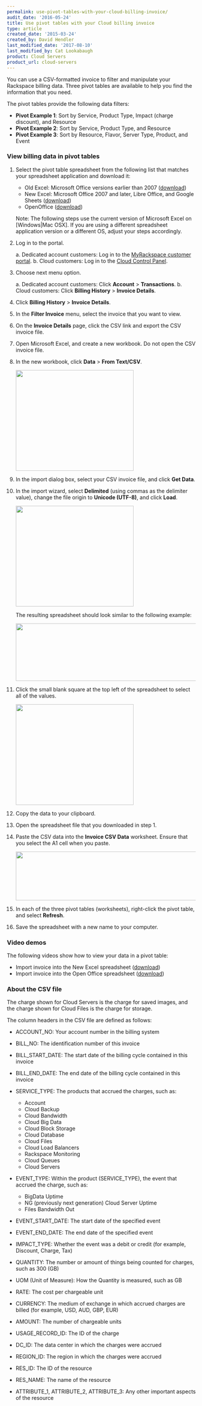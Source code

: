 ```yaml
---
permalink: use-pivot-tables-with-your-cloud-billing-invoice/
audit_date: '2016-05-24'
title: Use pivot tables with your Cloud billing invoice
type: article
created_date: '2015-03-24'
created_by: David Hendler
last_modified_date: '2017-08-10'
last_modified_by: Cat Lookabaugh
product: Cloud Servers
product_url: cloud-servers
---
```


You can use a CSV-formatted invoice to filter and manipulate your Rackspace
billing data. Three pivot tables are available to help you find the information
that you need.

The pivot tables provide the following data filters:

-   **Pivot Example 1**: Sort by Service, Product Type, Impact (charge discount), and Resource
-   **Pivot Example 2**: Sort by Service, Product Type, and Resource
-   **Pivot Example 3**: Sort by Resource, Flavor, Server Type, Product, and Event

### View billing data in pivot tables

1.  Select the pivot table spreadsheet from the following list that matches
your spreadsheet application and download it:
    -   Old Excel: Microsoft Office versions earlier than 2007
        ([download](http://cf86f577ce3eeb804b0b-b288f28026fa4fe9b175ca1cf838e8ff.r99.cf2.rackcdn.com/rackspace_billing_old_excel_pivot_tables.xls))
    -   New Excel: Microsoft Office 2007 and later, Libre Office,
        and Google Sheets
        ([download](http://cf86f577ce3eeb804b0b-b288f28026fa4fe9b175ca1cf838e8ff.r99.cf2.rackcdn.com/rackspace_billing_new_excel_pivot_tables.xlsx))
    -   OpenOffice
        ([download](http://cf86f577ce3eeb804b0b-b288f28026fa4fe9b175ca1cf838e8ff.r99.cf2.rackcdn.com/rackspace_billing_open_office_pivot_tables.ods))

    Note: The following steps use the current version of Microsoft Excel on [Windows|Mac OSX].
    If you are using a different spreadsheet application version or a different OS,
    adjust your steps accordingly.
2.  Log in to the portal.

      a.  Dedicated account customers: Log in to the [MyRackspace customer portal](https://my.rackspace.com/).
      b.  Cloud customers: Log in to the [Cloud Control Panel](https://mycloud.rackspace.com).
3.  Choose next menu option.

      a.  Dedicated account customers: Click **Account** > **Transactions**.
      b.  Cloud customers: Click **Billing History** > **Invoice Details**.
4.  Click **Billing History** > **Invoice Details**.
5.  In the **Filter Invoice** menu, select the invoice that you want to view.
6.  On the **Invoice Details** page, click the CSV link and export the CSV invoice file.
7.  Open Microsoft Excel, and create a new workbook. Do not open the CSV invoice file.
8.  In the new workbook, click **Data** > **From Text/CSV**.

    <img src="{% asset_path general/use-pivot-tables-with-your-cloud-billing-invoice/step2.png %}" width="314" height="268" />

9. In the import dialog box, select your CSV invoice file, and click **Get Data**.
10. In the import wizard, select **Delimited** (using commas as the delimiter
value), change the file origin to **Unicode (UTF-8)**, and click **Load**.

    <img src="{% asset_path general/use-pivot-tables-with-your-cloud-billing-invoice/step4.png %}" width="314" height="268" />

    The resulting spreadsheet should look similar to the following example:

    <img src="{% asset_path general/use-pivot-tables-with-your-cloud-billing-invoice/result.png %}" width="690" height="153" />

11. Click the small blank square at the top left of the spreadsheet to
    select all of the values.

    <img src="{% asset_path general/use-pivot-tables-with-your-cloud-billing-invoice/2%20-%20billing_SelectAll_arrow.png %}" width="314" height="268" />

12. Copy the data to your clipboard.
13. Open the spreadsheet file that you downloaded in step 1.
14. Paste the CSV data into the **Invoice CSV Data** worksheet. Ensure that you
select the A1 cell when you paste.

    <img src="{% asset_path general/use-pivot-tables-with-your-cloud-billing-invoice/3%20-%20billing_csvTab_arrow.png %}" width="538" height="130" />

15. In each of the three pivot tables (worksheets), right-click the pivot table,
and select **Refresh**.
16. Save the spreadsheet with a new name to your computer.


### Video demos

The following videos show how to view your data in a pivot table:

-   Import invoice into the New Excel spreadsheet
    ([download](http://cf86f577ce3eeb804b0b-b288f28026fa4fe9b175ca1cf838e8ff.r99.cf2.rackcdn.com/rackspace_billing_new_excel_pivot_tables_demo.mov))
-   Import invoice into the Open Office spreadsheet
    ([download](http://cf86f577ce3eeb804b0b-b288f28026fa4fe9b175ca1cf838e8ff.r99.cf2.rackcdn.com/rackspace_billing_open_office_pivot_tables_demo.mov))

### About the CSV file

The charge shown for Cloud Servers is the charge for saved images, and the
charge shown for Cloud Files is the charge for storage.

The column headers in the CSV file are defined as follows:

- ACCOUNT\_NO: Your account number in the billing system
- BILL\_NO: The identification number of this invoice
- BILL\_START\_DATE: The start date of the billing cycle contained in
this invoice
- BILL\_END\_DATE: The end date of the billing cycle contained in this
invoice
- SERVICE\_TYPE: The products that accrued the charges, such as:

  -   Account
  -   Cloud Backup
  -   Cloud Bandwidth
  -   Cloud Big Data
  -   Cloud Block Storage
  -   Cloud Database
  -   Cloud Files
  -   Cloud Load Balancers
  -   Rackspace Monitoring
  -   Cloud Queues
  -   Cloud Servers

- EVENT\_TYPE: Within the product (SERVICE\_TYPE), the event that accrued
the charge, such as:

  -   BigData Uptime
  -   NG (previously next generation) Cloud Server Uptime
  -   Files Bandwidth Out

- EVENT\_START\_DATE: The start date of the specified event
- EVENT\_END\_DATE: The end date of the specified event
- IMPACT\_TYPE: Whether the event was a debit or credit (for example,
Discount, Charge, Tax)
- QUANTITY: The number or amount of things being counted for charges, such as 300 (GB)
- UOM (Unit of Measure): How the Quantity is measured, such as GB
- RATE: The cost per chargeable unit
- CURRENCY: The medium of exchange in which accrued charges are billed (for example, USD, AUD, GBP, EUR)
- AMOUNT: The number of chargeable units
- USAGE\_RECORD\_ID: The ID of the charge
- DC\_ID: The data center in which the charges were accrued
- REGION\_ID: The region in which the charges were accrued
- RES\_ID: The ID of the resource
- RES\_NAME: The name of the resource
- ATTRIBUTE\_1,  ATTRIBUTE\_2, ATTRIBUTE\_3: Any other important aspects of the resource
